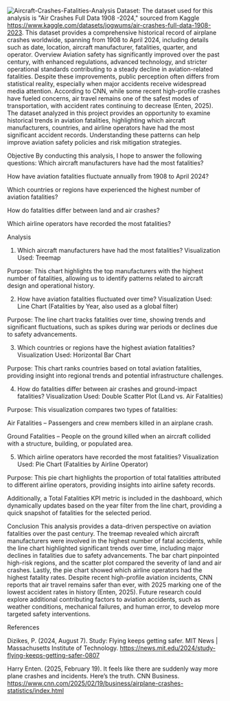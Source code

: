 ![Aircraft-Crashes-Fatalities-Analysis](https://github.com/user-attachments/assets/886d63a6-f484-417c-8e3c-d0a315d7b13b)
Dataset:
The dataset used for this analysis is "Air Crashes Full Data 1908 -2024," sourced from Kaggle https://www.kaggle.com/datasets/jogwums/air-crashes-full-data-1908-2023. This dataset provides a comprehensive historical record of airplane crashes worldwide, spanning from 1908 to April 2024, including details such as date, location, aircraft manufacturer, fatalities, quarter, and operator.
Overview
Aviation safety has significantly improved over the past century, with enhanced regulations, advanced technology, and stricter operational standards contributing to a steady decline in aviation-related fatalities. Despite these improvements, public perception often differs from statistical reality, especially when major accidents receive widespread media attention. According to CNN, while some recent high-profile crashes have fueled concerns, air travel remains one of the safest modes of transportation, with accident rates continuing to decrease (Enten, 2025). The dataset analyzed in this project provides an opportunity to examine historical trends in aviation fatalities, highlighting which aircraft manufacturers, countries, and airline operators have had the most significant accident records. Understanding these patterns can help improve aviation safety policies and risk mitigation strategies.

Objective
By conducting this analysis, I hope to answer the following questions:
Which aircraft manufacturers have had the most fatalities?


How have aviation fatalities fluctuate annually from 1908 to April 2024?


Which countries or regions have experienced the highest number of aviation fatalities?


How do fatalities differ between land and air crashes?


Which airline operators have recorded the most fatalities?



Analysis
1. Which aircraft manufacturers have had the most fatalities?
Visualization Used: Treemap


Purpose: This chart highlights the top manufacturers with the highest number of fatalities, allowing us to identify patterns related to aircraft design and operational history.


2. How have aviation fatalities fluctuated over time?
Visualization Used: Line Chart (Fatalities by Year, also used as a global filter)


Purpose: The line chart tracks fatalities over time, showing trends and significant fluctuations, such as spikes during war periods or declines due to safety advancements.


3. Which countries or regions have the highest aviation fatalities?
Visualization Used: Horizontal Bar Chart


Purpose: This chart ranks countries based on total aviation fatalities, providing insight into regional trends and potential infrastructure challenges.


4. How do fatalities differ between air crashes and ground-impact fatalities?
Visualization Used: Double Scatter Plot (Land vs. Air Fatalities)


Purpose: This visualization compares two types of fatalities:


Air Fatalities – Passengers and crew members killed in an airplane crash.


Ground Fatalities – People on the ground killed when an aircraft collided with a structure, building, or populated area.


5. Which airline operators have recorded the most fatalities?
Visualization Used: Pie Chart (Fatalities by Airline Operator)


Purpose: This pie chart highlights the proportion of total fatalities attributed to different airline operators, providing insights into airline safety records.


Additionally, a Total Fatalities KPI metric is included in the dashboard, which dynamically updates based on the year filter from the line chart, providing a quick snapshot of fatalities for the selected period.

Conclusion
This analysis provides a data-driven perspective on aviation fatalities over the past century. The treemap revealed which aircraft manufacturers were involved in the highest number of fatal accidents, while the line chart highlighted significant trends over time, including major declines in fatalities due to safety advancements. The bar chart pinpointed high-risk regions, and the scatter plot compared the severity of land and air crashes. Lastly, the pie chart showed which airline operators had the highest fatality rates.
Despite recent high-profile aviation incidents, CNN reports that air travel remains safer than ever, with 2025 marking one of the lowest accident rates in history (Enten, 2025). Future research could explore additional contributing factors to aviation accidents, such as weather conditions, mechanical failures, and human error, to develop more targeted safety interventions.



References

Dizikes, P. (2024, August 7). Study: Flying keeps getting safer. MIT News | Massachusetts Institute of Technology. https://news.mit.edu/2024/study-flying-keeps-getting-safer-0807 


Harry Enten. (2025, February 19). It feels like there are suddenly way more plane crashes and incidents. Here’s the truth. CNN Business. https://www.cnn.com/2025/02/19/business/airplane-crashes-statistics/index.html 


